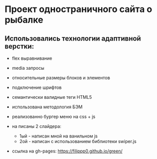 # **Проект одностраничного сайта о рыбалке**
## Использовались технологии адаптивной верстки:
* flex выравнивание
* media запросы
* относительные размеры блоков и элементов
* подключение шрифтов
* семантически валидные теги HTML5
* использована методология БЭМ
* реализованно бургер меню на css + js
* на писаны 2 слайдера:
  * 1ый - написан мной на ванильном js
  * 2ой - написан с использованием библиотеки swiper.js

* ссылка на gh-pages: https://filippp0.github.io/green/
